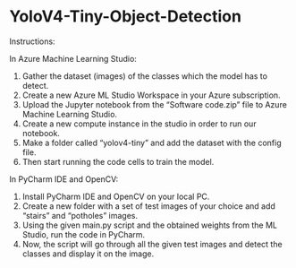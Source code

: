 # YoloV4-Tiny-Object-Detection

Instructions:

In Azure Machine Learning Studio:
1.	Gather the dataset (images) of the classes which the model has to detect.
2.	Create a new Azure ML Studio Workspace in your Azure subscription.
3.	Upload the Jupyter notebook from the “Software code.zip” file to Azure Machine Learning Studio.
4.	Create a new compute instance in the studio in order to run our notebook.
5.	Make a folder called “yolov4-tiny” and add the dataset with the config file.
6.	Then start running the code cells to train the model.

In PyCharm IDE and OpenCV: 
1.	Install PyCharm IDE and OpenCV on your local PC.
2.	Create a new folder with a set of test images of your choice and add “stairs” and “potholes” images.
3.	Using the given main.py script and the obtained weights from the ML Studio, run the code in PyCharm.
4.	Now, the script will go through all the given test images and detect the classes and display it on the image. 
